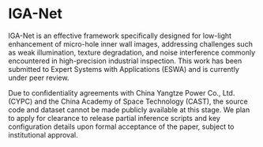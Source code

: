 # IGA-Net

IGA-Net is an effective framework specifically designed for low-light enhancement of micro-hole inner wall images, addressing challenges such as weak illumination, texture degradation, and noise interference commonly encountered in high-precision industrial inspection. This work has been submitted to Expert Systems with Applications (ESWA) and is currently under peer review.

Due to confidentiality agreements with China Yangtze Power Co., Ltd. (CYPC) and the China Academy of Space Technology (CAST), the source code and dataset cannot be made publicly available at this stage. We plan to apply for clearance to release partial inference scripts and key configuration details upon formal acceptance of the paper, subject to institutional approval.
